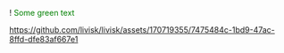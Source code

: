!<span style="color: green"> Some green text </span>

https://github.com/livisk/livisk/assets/170719355/7475484c-1bd9-47ac-8ffd-dfe83af667e1




<!---
livisk/livisk is a ✨ special ✨ repository because its `README.md` (this file) appears on your GitHub profile.
You can click the Preview link to take a look at your changes.
--->
